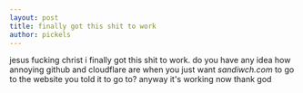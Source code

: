 ```yaml
---
layout: post
title: finally got this shit to work
author: pickels
---
```


jesus fucking christ i finally got this shit to work. do you have any idea how annoying github and cloudflare are when you just want *sandiwch.com* to go to the website you told it to go to? anyway it's working now thank god